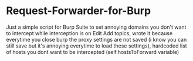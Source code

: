# Request-Forwarder-for-Burp
Just a simple script for Burp Suite to set annoying domains you don't want to intercept while interception is on Edit Add topics, wrote it because everytime you close burp the proxy settings are not saved (i know you can still save but it's annoying everytime to load these settings), hardcoded list of hosts you dont want to be intercepted (self.hostsToForward variable)
